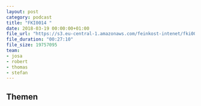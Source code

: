 ```yaml
---
layout: post
category: podcast
title: "FKI0014 "
date: 2018-03-19 00:00:00+01:00
file_url: "https://s3.eu-central-1.amazonaws.com/feinkost-intenet/fki0014.mp3"
file_duration: "00:27:10"
file_size: 19757095
team:
- josa
- robert
- thomas
- stefan
---
```


## Themen
